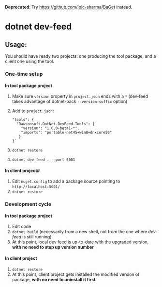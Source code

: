 **Deprecated**: Try https://github.com/loic-sharma/BaGet instead.

# dotnet dev-feed

## Usage:

You should have ready two projects: one producing the tool package, and a client one using the tool.

### One-time setup

#### In tool package project

1. Make sure `version` property in `project.json` ends with a `*` (dev-feed takes advantage of dotnet-pack `--version-suffix` option)
1. Add to `project.json`:

    ```
    "tools": {
      "Dawsonsoft.DotNet.DevFeed.Tools": {
        "version": "1.0.0-beta1-*",
        "imports": "portable-net45+win8+dnxcore50"
       }
    }`
    ```

1. `dotnet restore`
1. `dotnet dev-feed . --port 5001`

#### In client project#

1. Edit `nuget.config` to add a package source pointing to `http://localhost:5001/`
1. `dotnet restore`

### Development cycle

#### In tool package project 

1. Edit code
1. `dotnet build` (necessarily from a new shell, not from the one where *dev-feed* is still running)
1. At this point, local dev feed is up-to-date with the upgraded version, **with no need to step up version number**

#### In client project

1. `dotnet restore`
1. At this point, client project gets installed the modified version of package, **with no need to uninstall it first**

